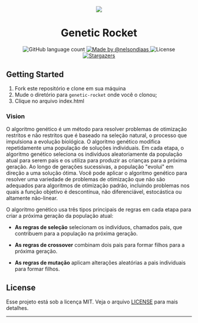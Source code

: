<h1 align="center">
    <img src="https://user-images.githubusercontent.com/40550247/72770294-2fdbcf80-3bdc-11ea-80a3-f39fa9fd0e3f.gif"/>
</h1>

<h1 align="center">
  Genetic Rocket
</h1>

<p align="center">
  <img alt="GitHub language count" src="https://img.shields.io/github/languages/count/nelsondiaas/genetic-rocket?color=%2304D361">

  <a href="https://github.com/nelsondiaas">
    <img alt="Made by @nelsondiaas" src="https://img.shields.io/badge/made%20by-%40nelsondiaas-%2304D361">
  </a>

  <img alt="License" src="https://img.shields.io/badge/license-MIT-%2304D361">

  <a href="https://github.com/nelsondiaas/genetic-rocket/stargazers">
    <img alt="Stargazers" src="https://img.shields.io/github/stars/nelsondiaas/genetic-rocket?style=social">
  </a>
</p>

## Getting Started
1. Fork este repositório e clone em sua máquina
2. Mude o diretório para `genetic-rocket` onde você o clonou;
3. Clique no arquivo index.html

### Vision
O algoritmo genético é um método para resolver problemas de otimização restritos e não restritos que é baseado na seleção natural, o processo que impulsiona a evolução biológica. O algoritmo genético modifica repetidamente uma população de soluções individuais. Em cada etapa, o algoritmo genético seleciona os indivíduos aleatoriamente da população atual para serem pais e os utiliza para produzir as crianças para a próxima geração. Ao longo de gerações sucessivas, a população "evolui" em direção a uma solução ótima. Você pode aplicar o algoritmo genético para resolver uma variedade de problemas de otimização que não são adequados para algoritmos de otimização padrão, incluindo problemas nos quais a função objetivo é descontínua, não diferenciável, estocástica ou altamente não-linear.

O algoritmo genético usa três tipos principais de regras em cada etapa para criar a próxima geração da população atual:

* **As regras de seleção** selecionam os indivíduos, chamados pais, que contribuem para a população na próxima geração.

* **As regras de crossover** combinam dois pais para formar filhos para a próxima geração.

* **As regras de mutação** aplicam alterações aleatórias a pais individuais para formar filhos.

## License

Esse projeto está sob a licença MIT. Veja o arquivo [LICENSE](LICENSE.md) para mais detalhes.

---